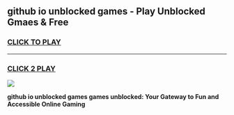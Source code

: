 
## github io unblocked games - Play Unblocked Gmaes & Free
<h3>
<a href="https://premium.freeplayer.one?title=github_io_unblocked_games&ref=20F">CLICK TO PLAY</a></h3>
<hr>

<h3>
<a href="https://premium.freeplayer.one?title=github_io_unblocked_games&ref=20F">CLICK 2 PLAY</a>
  
</h3>

<a href="https://premium.freeplayer.one?title=github_io_unblocked_games&ref=20F/"><img src="https://clearcache.store/games.png"></a>


**github io unblocked games games unblocked: Your Gateway to Fun and Accessible Online Gaming**
